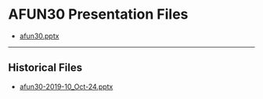 <!--
This is a machine generated file, and should not be edited, as it will be overwritten with future updates.
-->

# AFUN30 Presentation Files

- [afun30.pptx](https://globaleventcdn.blob.core.windows.net/assets/afun/afun30/afun30.pptx)
---
## Historical Files
- [afun30-2019-10_Oct-24.pptx](https://globaleventcdn.blob.core.windows.net/assets/afun/afun30/afun30-2019-10_Oct-24.pptx)


